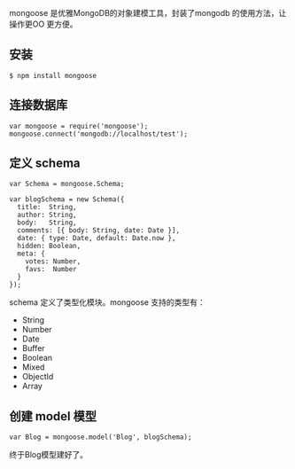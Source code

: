 mongoose 是优雅MongoDB的对象建模工具，封装了mongodb 的使用方法，让操作更OO 更方便。

## 安装
```
$ npm install mongoose
```
## 连接数据库
```
var mongoose = require('mongoose');
mongoose.connect('mongodb://localhost/test');
```
## 定义 schema
```
var Schema = mongoose.Schema;

var blogSchema = new Schema({
  title:  String,
  author: String,
  body:   String,
  comments: [{ body: String, date: Date }],
  date: { type: Date, default: Date.now },
  hidden: Boolean,
  meta: {
    votes: Number,
    favs:  Number
  }
});
```
schema 定义了类型化模块。mongoose  支持的类型有：

- String
- Number
- Date
- Buffer
- Boolean
- Mixed
- ObjectId
- Array

## 创建 model 模型
```
var Blog = mongoose.model('Blog', blogSchema);
```
终于Blog模型建好了。